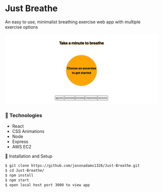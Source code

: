 # Just Breathe

An easy to use, minimalist breathing exercise web app with multiple exercise options

![](justBreathe.gif)

### 🧪 Technologies

* React
* CSS Animations
* Node
* Express
* AWS EC2

🚀 Installation and Setup
```
$ git clone https://github.com/jasonadams1326/Just-Breathe.git
$ cd Just-Breathe/
$ npm install
$ npm start
$ open local host port 3000 to view app
```




